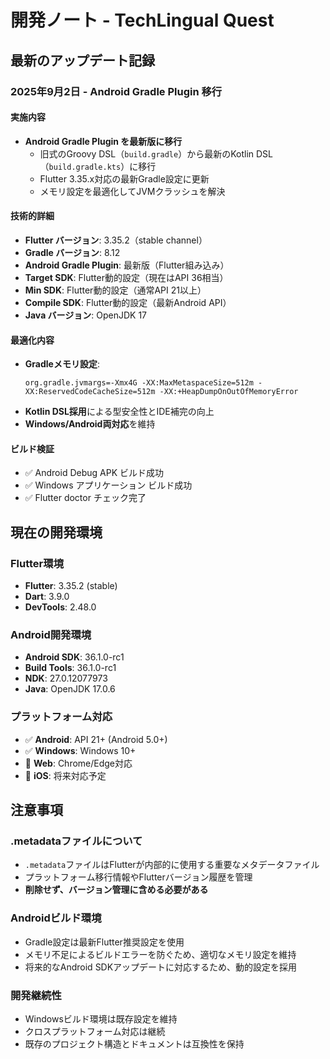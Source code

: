 # 開発ノート - TechLingual Quest

## 最新のアップデート記録

### 2025年9月2日 - Android Gradle Plugin 移行

#### 実施内容
- **Android Gradle Plugin を最新版に移行**
  - 旧式のGroovy DSL（`build.gradle`）から最新のKotlin DSL（`build.gradle.kts`）に移行
  - Flutter 3.35.x対応の最新Gradle設定に更新
  - メモリ設定を最適化してJVMクラッシュを解決

#### 技術的詳細
- **Flutter バージョン**: 3.35.2（stable channel）
- **Gradle バージョン**: 8.12
- **Android Gradle Plugin**: 最新版（Flutter組み込み）
- **Target SDK**: Flutter動的設定（現在はAPI 36相当）
- **Min SDK**: Flutter動的設定（通常API 21以上）
- **Compile SDK**: Flutter動的設定（最新Android API）
- **Java バージョン**: OpenJDK 17

#### 最適化内容
- **Gradleメモリ設定**:
  ```properties
  org.gradle.jvmargs=-Xmx4G -XX:MaxMetaspaceSize=512m -XX:ReservedCodeCacheSize=512m -XX:+HeapDumpOnOutOfMemoryError
  ```
- **Kotlin DSL採用**による型安全性とIDE補完の向上
- **Windows/Android両対応**を維持

#### ビルド検証
- ✅ Android Debug APK ビルド成功
- ✅ Windows アプリケーション ビルド成功
- ✅ Flutter doctor チェック完了

## 現在の開発環境

### Flutter環境
- **Flutter**: 3.35.2 (stable)
- **Dart**: 3.9.0
- **DevTools**: 2.48.0

### Android開発環境
- **Android SDK**: 36.1.0-rc1
- **Build Tools**: 36.1.0-rc1
- **NDK**: 27.0.12077973
- **Java**: OpenJDK 17.0.6

### プラットフォーム対応
- ✅ **Android**: API 21+ (Android 5.0+)
- ✅ **Windows**: Windows 10+
- 🔧 **Web**: Chrome/Edge対応
- 🔧 **iOS**: 将来対応予定

## 注意事項

### .metadataファイルについて
- `.metadata`ファイルはFlutterが内部的に使用する重要なメタデータファイル
- プラットフォーム移行情報やFlutterバージョン履歴を管理
- **削除せず、バージョン管理に含める必要がある**

### Androidビルド環境
- Gradle設定は最新Flutter推奨設定を使用
- メモリ不足によるビルドエラーを防ぐため、適切なメモリ設定を維持
- 将来的なAndroid SDKアップデートに対応するため、動的設定を採用

### 開発継続性
- Windowsビルド環境は既存設定を維持
- クロスプラットフォーム対応は継続
- 既存のプロジェクト構造とドキュメントは互換性を保持
